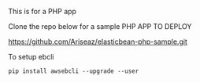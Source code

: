 This is for a PHP app

Clone the repo below for a sample PHP APP TO DEPLOY

https://github.com/Ariseaz/elasticbean-php-sample.git

To setup ebcli

```
pip install awsebcli --upgrade --user
```